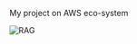 My project on AWS eco-system

![RAG](https://github.com/user-attachments/assets/5f456dd5-3053-48f4-a8e9-647d219d93f8)
